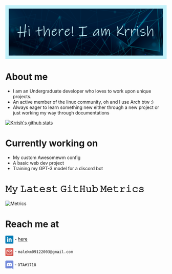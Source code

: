 <img src="https://raw.githubusercontent.com/ota0912/ota0912/main/media/banner.png" align="center"/>

# About me

- I am an Undergraduate developer who loves to work upon unique projects.
- An active member of the linux community, oh and I use Arch btw :)
- Always eager to learn something new either through a new project or just working my way through documentations


[![Krrish's github stats](https://github-readme-stats.vercel.app/api?username=ota0912&count_private=true&show_icons=true&theme=radical&hide_rank=false)](https://github.com/anuraghazra/github-readme-stats)

# Currently working on 

- My custom Awesomewm config
- A basic web dev project
- Training my GPT-3 model for a discord bot 

# 𝙼𝚢 𝙻𝚊𝚝𝚎𝚜𝚝 𝙶𝚒𝚝𝙷𝚞𝚋 𝙼𝚎𝚝𝚛𝚒𝚌𝚜

![Metrics](https://metrics.lecoq.io/ota0912?template=classic&base.header=0&gists=1&lines=1&config.timezone=India%2FKolkata)

# Reach me at

<img src="https://raw.githubusercontent.com/ota0912/ota0912/main/media/linkedin.png" height="25em" align="center"/> - [here](https://www.linkedin.com/in/krrish-malhotra-39580b22a/)

<img src="https://raw.githubusercontent.com/ota0912/ota0912/main/media/mail.png" height="25em" align="center"/> - `malekm09122003@gmail.com`

<img src="https://raw.githubusercontent.com/ota0912/ota0912/main/media/discord.png" height="28em" align="center"/> - `OTA#1718`
